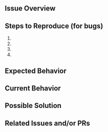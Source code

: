 <!--
BEFORE POSTING YOUR ISSUE:
- These comments won't show up when you submit the issue.
- Try to add as much detail as possible. Be specific!
- Please add the version of wp-Typography you are using in the description
- If you're requesting a new feature, explain why you'd like it to be added.
- Search this repository for the issue and whether it has been fixed or reported already.
- Ensure you are using the latest code before logging bugs.
- Disable all other plugins to ensure it's not a plugin conflict issue.
-->

## Issue Overview
<!-- This is a brief overview of the issue. --->

## Steps to Reproduce (for bugs)
<!-- Provide a link to a live example, or an unambiguous set of steps to -->
<!-- reproduce this bug. Include code to reproduce, if relevant. -->
1.
2.
3.
4.
<!-- Provide the versions of PHP and WordPress your site runs on as well as what -->
<!-- browser you are using and any other specifics to your setup. -->

## Expected Behavior
<!-- If you're describing a bug, tell us what should happen. -->
<!-- If you're suggesting a change/improvement, tell us how it should work. -->

## Current Behavior
<!-- If describing a bug, tell us what happens instead of the expected behavior. -->
<!-- If suggesting a change/improvement, explain the difference from current behavior. -->

## Possible Solution
<!-- Not obligatory, but suggest a fix/reason for the bug, -->
<!-- or ideas how to implement the addition or change. -->

## Related Issues and/or PRs
<!-- List related issues or PRs against other branches:  -->

